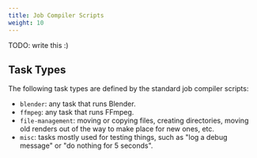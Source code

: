 ```yaml
---
title: Job Compiler Scripts
weight: 10
---
```


TODO: write this :)

## Task Types

The following task types are defined by the standard job compiler scripts:

- `blender`: any task that runs Blender.
- `ffmpeg`: any task that runs FFmpeg.
- `file-management`: moving or copying files, creating directories, moving old
  renders out of the way to make place for new ones, etc.
- `misc`: tasks mostly used for testing things, such as "log a debug message" or
  "do nothing for 5 seconds".
